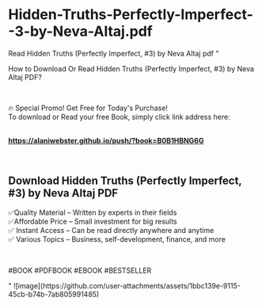 # Hidden-Truths-Perfectly-Imperfect--3-by-Neva-Altaj.pdf
Read Hidden Truths (Perfectly Imperfect, #3) by Neva Altaj pdf
"<p>How to Download Or Read Hidden Truths (Perfectly Imperfect, #3) by Neva Altaj PDF?</p>
<p>&nbsp;</p>
<p>&#128293;  Special Promo! Get Free for Today's Purchase!<br />To download or Read your free Book, simply click link address here:&nbsp;<br />&nbsp;</p>
<p><a href=""https://alaniwebster.github.io/push/?book=B0B1HBNG6G""><strong>https://alaniwebster.github.io/push/?book=B0B1HBNG6G</strong></a></p>
<p>&nbsp;</p>
<h2>Download Hidden Truths (Perfectly Imperfect, #3) by Neva Altaj PDF</h2>
<p>&#x2705;Quality Material &ndash; Written by experts in their fields<br />&#x2705;Affordable Price &ndash; Small investment for big results<br />&#x2705; Instant Access &ndash; Can be read directly anywhere and anytime<br />&#x2705; Various Topics &ndash; Business, self-development, finance, and more</p>
<p>&nbsp;</p>
<p>#BOOK #PDFBOOK #EBOOK #BESTSELLER</p>
"
![image](https://github.com/user-attachments/assets/1bbc139e-9115-45cb-b74b-7ab805991485)
